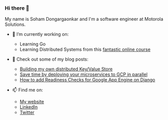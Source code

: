### Hi there 👋

My name is Soham Dongargaonkar and I'm a software engineer at Motorola Solutions. 


- 🔭 I’m currently working on:
  - Learning Go
  - Learning Distributed Systems from this [fantastic online course](https://pdos.csail.mit.edu/6.824/schedule.html)
  
- 🌱 Check out some of my blog posts:
  - [Building my own distributed Key/Value Store](https://a3y3.dev/2022/07/24/kv-store.html)
  - [Save time by deploying your microservices to GCP in parallel](https://a3y3.dev/2020/07/26/faster-gae-deploys.html)
  - [How to add Readiness Checks for Google App Engine on Django](https://a3y3.dev/2020/06/23/readiness-checks.html)
  
- 📫 Find me on:
  - [My website](https://a3y3.dev/)
  - [LinkedIn](https://www.linkedin.com/in/soham-dongargaonkar/)
  - [Twitter](https://twitter.com/sohamssd)
